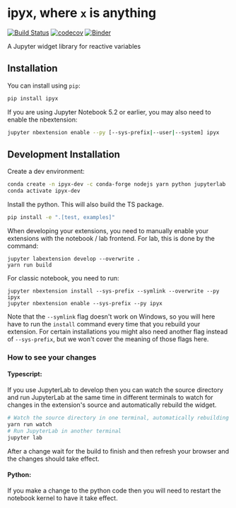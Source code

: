 
# ipyx, where `x` is anything

[![Build Status](https://travis-ci.org/davidbrochart/ipyx.svg?branch=master)](https://travis-ci.org/davidbrochart/ipyx)
[![codecov](https://codecov.io/gh/davidbrochart/ipyx/branch/master/graph/badge.svg)](https://codecov.io/gh/davidbrochart/ipyx)
[![Binder](https://mybinder.org/badge_logo.svg)](https://mybinder.org/v2/gh/davidbrochart/ipyx/HEAD?urlpath=lab%2Ftree%2Fexamples%2Fintroduction.ipynb)

A Jupyter widget library for reactive variables

## Installation

You can install using `pip`:

```bash
pip install ipyx
```

If you are using Jupyter Notebook 5.2 or earlier, you may also need to enable
the nbextension:
```bash
jupyter nbextension enable --py [--sys-prefix|--user|--system] ipyx
```

## Development Installation

Create a dev environment:
```bash
conda create -n ipyx-dev -c conda-forge nodejs yarn python jupyterlab
conda activate ipyx-dev
```

Install the python. This will also build the TS package.
```bash
pip install -e ".[test, examples]"
```

When developing your extensions, you need to manually enable your extensions with the
notebook / lab frontend. For lab, this is done by the command:

```
jupyter labextension develop --overwrite .
yarn run build
```

For classic notebook, you need to run:

```
jupyter nbextension install --sys-prefix --symlink --overwrite --py ipyx
jupyter nbextension enable --sys-prefix --py ipyx
```

Note that the `--symlink` flag doesn't work on Windows, so you will here have to run
the `install` command every time that you rebuild your extension. For certain installations
you might also need another flag instead of `--sys-prefix`, but we won't cover the meaning
of those flags here.

### How to see your changes
#### Typescript:
If you use JupyterLab to develop then you can watch the source directory and run JupyterLab at the same time in different
terminals to watch for changes in the extension's source and automatically rebuild the widget.

```bash
# Watch the source directory in one terminal, automatically rebuilding when needed
yarn run watch
# Run JupyterLab in another terminal
jupyter lab
```

After a change wait for the build to finish and then refresh your browser and the changes should take effect.

#### Python:
If you make a change to the python code then you will need to restart the notebook kernel to have it take effect.
